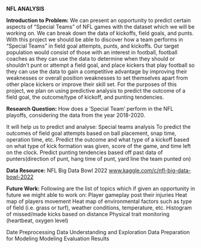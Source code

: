 ****NFL ANALYSIS****

**Introduction to Problem:**
We can present an opportunity to predict certain aspects of “Special Teams” of NFL games with the dataset which we will be working on. We can break down the data of kickoffs, field goals, and punts. With this project we should be able to discover how a team performs in “Special Teams” in field goal attempts, punts, and kickoffs. Our target population would consist of those with an interest in football, football coaches as they can use the data to determine when they should or shouldn’t punt or attempt a field goal, and place kickers that play football so they can use the data to gain a competitive advantage by improving their weaknesses or overall position weaknesses to set themselves apart from other place kickers or improve their skill set. For the purposes of this project, we plan on using predictive analysis to predict the outcome of a field goal, the outcome/type of kickoff, and punting tendencies. 

**Research Question:**
How does a ‘Special Team’ perform in the NFL playoffs, considering the data from the year 2018-2020.

It will help us to predict and analyse:
Special teams analysis
To predict the outcomes of field goal attempts based on ball placement, snap time, operation time, etc.
Predict the outcome and what type  of a kickoff based on what type of kick formation was given, score of the game, and time left on the clock.
Predict punting tendencies based off past data of punters(direction of punt, hang time of punt, yard line the team punted on)


**Data Resource:**
NFL Big Data Bowl 2022
www.kaggle.com/c/nfl-big-data-bowl-2022


**Future Work:**
Following are the list of topics which if given an opportunity in future we might able to work on:
Player gameplay post their injuries
Heat map of players movement
Heat map of environmental factors such as type of field (i.e. grass or turf), weather conditions, temperature, etc.
Histogram of missed/made kicks based on distance
Physical trait monitoring (heartbeat, oxygen level)


Date Preprocessing
Data Understanding and Exploration
Data Preparation for Modeling
Modeling
Evaluation
Results


